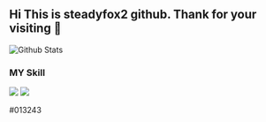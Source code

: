 
## Hi This is steadyfox2 github. Thank for your visiting 👋


![Github Stats](https://github-readme-stats.vercel.app/api?username=steadyfox2&theme=great-gatsby&show_icons=true)


### MY Skill

<img src="https://img.shields.io/badge/Python-3766AB?style=flat-square&logo=Python&logoColor=white"/>


<img src="https://img.shields.io/badge/Numpy-013243?style=flat-square&logo=Numpy&logoColor=yellow"/>

#013243


<!--
**steadyfox2/steadyfox2** is a ✨ _special_ ✨ repository because its `README.md` (this file) appears on your GitHub profile.

Here are some ideas to get you started:

- 🔭 I’m currently working on ...
- 🌱 I’m currently learning ...
- 👯 I’m looking to collaborate on ...
- 🤔 I’m looking for help with ...
- 💬 Ask me about ...
- 📫 How to reach me: ...
- 😄 Pronouns: ...
- ⚡ Fun fact: ...
-->
